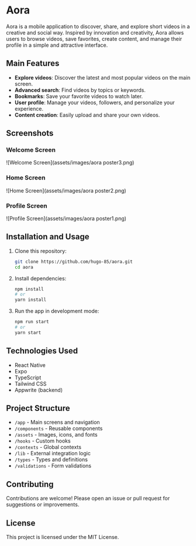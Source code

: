 # Aora

Aora is a mobile application to discover, share, and explore short videos in a creative and social way. Inspired by innovation and creativity, Aora allows users to browse videos, save favorites, create content, and manage their profile in a simple and attractive interface.

## Main Features

- **Explore videos**: Discover the latest and most popular videos on the main screen.
- **Advanced search**: Find videos by topics or keywords.
- **Bookmarks**: Save your favorite videos to watch later.
- **User profile**: Manage your videos, followers, and personalize your experience.
- **Content creation**: Easily upload and share your own videos.

## Screenshots

### Welcome Screen

![Welcome Screen](assets/images/aora poster3.png)

### Home Screen

![Home Screen](assets/images/aora poster2.png)

### Profile Screen

![Profile Screen](assets/images/aora poster1.png)

## Installation and Usage

1. Clone this repository:
   ```bash
   git clone https://github.com/hugo-85/aora.git
   cd aora
   ```
2. Install dependencies:
   ```bash
   npm install
   # or
   yarn install
   ```
3. Run the app in development mode:
   ```bash
   npm run start
   # or
   yarn start
   ```

## Technologies Used

- React Native
- Expo
- TypeScript
- Tailwind CSS
- Appwrite (backend)

## Project Structure

- `/app` - Main screens and navigation
- `/components` - Reusable components
- `/assets` - Images, icons, and fonts
- `/hooks` - Custom hooks
- `/contexts` - Global contexts
- `/lib` - External integration logic
- `/types` - Types and definitions
- `/validations` - Form validations

## Contributing

Contributions are welcome! Please open an issue or pull request for suggestions or improvements.

## License

This project is licensed under the MIT License.
